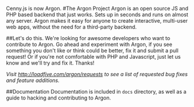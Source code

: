 Cenny.js is now Argon.
#The Argon Project
Argon is an open source JS and PHP based backend that just works. Sets up in seconds and runs on almost any server. Argon makes it easy for anyone to create interactive, multi-user web apps, without the need for a third-party backend.

##Let's do this. 
We're looking for awesome developers who want to contribute to Argon. Go ahead and experiment with Argon, if you see something you don't like or think could be better, fix it and submit a pull request! Or if you're not comfortable with PHP and Javascript, just let us know and we'll try and fix it. Thanks! 

*Visit http://loadfive.com/argon/requests to see a list of requested bug fixes and feature additions.*

##Documentation
Documentation is included in ```docs``` directory, as well as a guide to hacking and contributing to Argon.

